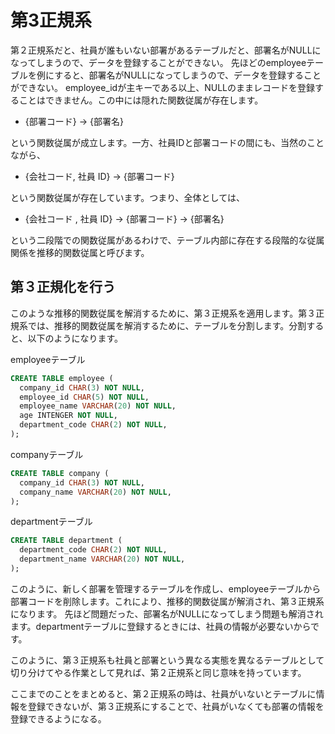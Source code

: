 # 第3正規系
第２正規系だと、社員が誰もいない部署があるテーブルだと、部署名がNULLになってしまうので、データを登録することができない。
先ほどのemployeeテーブルを例にすると、部署名がNULLになってしまうので、データを登録することができない。
employee_idが主キーである以上、NULLのままレコードを登録することはできません。この中には隠れた関数従属が存在します。

- {部署コード} -> {部署名}

という関数従属が成立します。一方、社員IDと部署コードの間にも、当然のことながら、

- {会社コード, 社員 ID} -> {部署コード}

という関数従属が存在しています。つまり、全体としては、

- {会社コード , 社員 ID} -> {部署コード} -> {部署名}

という二段階での関数従属があるわけで、テーブル内部に存在する段階的な従属関係を推移的関数従属と呼びます。

## 第３正規化を行う
このような推移的関数従属を解消するために、第３正規系を適用します。第３正規系では、推移的関数従属を解消するために、テーブルを分割します。分割すると、以下のようになります。

employeeテーブル
```sql
CREATE TABLE employee (
  company_id CHAR(3) NOT NULL,
  employee_id CHAR(5) NOT NULL,
  employee_name VARCHAR(20) NOT NULL,
  age INTENGER NOT NULL,
  department_code CHAR(2) NOT NULL,
);
```

companyテーブル
```sql
CREATE TABLE company (
  company_id CHAR(3) NOT NULL,
  company_name VARCHAR(20) NOT NULL,
);
```

departmentテーブル
```sql
CREATE TABLE department (
  department_code CHAR(2) NOT NULL,
  department_name VARCHAR(20) NOT NULL,
);
```

このように、新しく部署を管理するテーブルを作成し、employeeテーブルから部署コードを削除します。これにより、推移的関数従属が解消され、第３正規系になります。
先ほど問題だった、部署名がNULLになってしまう問題も解消されます。departmentテーブルに登録するときには、社員の情報が必要ないからです。

このように、第３正規系も社員と部署という異なる実態を異なるテーブルとして切り分けてやる作業として見れば、第２正規系と同じ意味を持っています。

ここまでのことをまとめると、第２正規系の時は、社員がいないとテーブルに情報を登録できないが、第３正規系にすることで、社員がいなくても部署の情報を登録できるようになる。